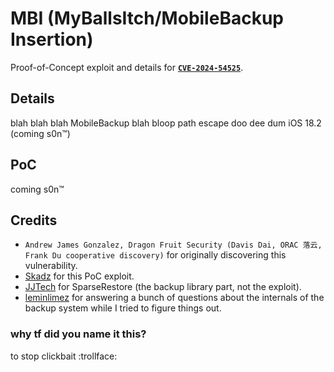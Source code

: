 # MBI (MyBallsItch/MobileBackup Insertion)
Proof-of-Concept exploit and details for **[`CVE-2024-54525`](https://nvd.nist.gov/vuln/detail/CVE-2024-54525)**.

## Details
blah blah blah MobileBackup blah bloop path escape doo dee dum iOS 18.2 (coming s0n™)

## PoC
coming s0n™

## Credits
- `Andrew James Gonzalez, Dragon Fruit Security (Davis Dai, ORAC 落云, Frank Du cooperative discovery)` for originally discovering this vulnerability.
- [Skadz](https://github.com/skadz108) for this PoC exploit.
- [JJTech](https://github.com/JJTech0130/) for SparseRestore (the backup library part, not the exploit).
- [leminlimez](https://github.com/leminlimez) for answering a bunch of questions about the internals of the backup system while I tried to figure things out.

### why tf did you name it this?
to stop clickbait :trollface:
